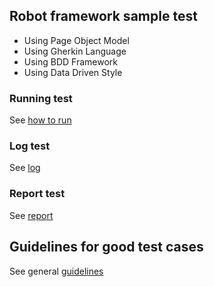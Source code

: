 ## Robot framework sample test
* Using Page Object Model
* Using Gherkin Language
* Using BDD Framework
* Using Data Driven Style

### Running test
See [how to run](https://prnt.sc/lllrxi)

### Log test
See [log](http://prntscr.com/lllt0q)

### Report test
See [report](http://prntscr.com/llltea)

## Guidelines for good test cases
See general [guidelines](https://github.com/robotframework/HowToWriteGoodTestCases/blob/master/HowToWriteGoodTestCases.rst)
